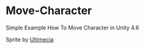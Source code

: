 # Move-Character
Simple Example How To Move Character in Unity 4.6

Sprite by <a href="http://spritedatabase.net/contributor/26">Ultimecia</a>
